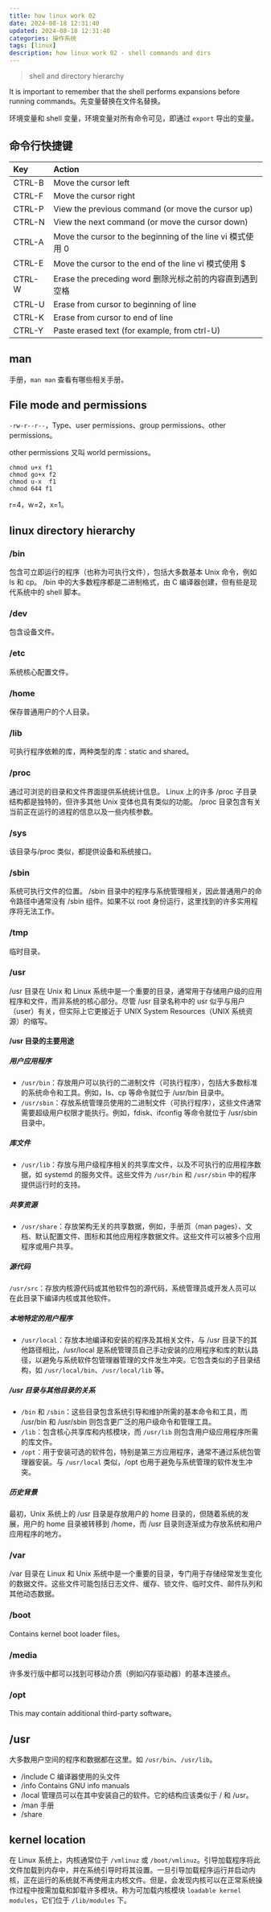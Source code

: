 ```yaml
---
title: how linux work 02
date: 2024-08-18 12:31:40
updated: 2024-08-18 12:31:40
categories: 操作系统
tags: [linux]
description: how linux work 02 - shell commands and dirs
---
```


> shell and directory hierarchy

It is important to remember that the shell performs expansions before running commands。先变量替换在文件名替换。

环境变量和 shell 变量，环境变量对所有命令可见，即通过 `export` 导出的变量。

## 命令行快捷键
|Key|Action|
|:---|:---|
|CTRL-B|Move the cursor left|
|CTRL-F|Move the cursor right|
|CTRL-P|View the previous command (or move the cursor up)|
|CTRL-N|View the next command (or move the cursor down)|
|CTRL-A|Move the cursor to the beginning of the line vi 模式使用 0|
|CTRL-E|Move the cursor to the end of the line vi 模式使用 $|
|CTRL-W|Erase the preceding word 删除光标之前的内容直到遇到空格|
|CTRL-U|Erase from cursor to beginning of line|
|CTRL-K|Erase from cursor to end of line|
|CTRL-Y|Paste erased text (for example, from ctrl-U)|

## man
手册，`man man` 查看有哪些相关手册。

## File mode and permissions
`-rw-r--r--`，Type、user permissions、group permissions、other permissions。

other permissions 又叫 world permissions。

```shell
chmod u+x f1
chmod go+x f2
chmod u-x  f1
chmod 644 f1
```

r=4，w=2，x=1。

## linux directory hierarchy 
### /bin
包含可立即运行的程序（也称为可执行文件），包括大多数基本 Unix 命令，例如 ls 和 cp。 /bin 中的大多数程序都是二进制格式，由 C 编译器创建，但有些是现代系统中的 shell 脚本。

### /dev
包含设备文件。

### /etc
系统核心配置文件。

### /home
保存普通用户的个人目录。

### /lib
可执行程序依赖的库，两种类型的库：static and shared。

### /proc
通过可浏览的目录和文件界面提供系统统计信息。 Linux 上的许多 /proc 子目录结构都是独特的，但许多其他 Unix 变体也具有类似的功能。 /proc 目录包含有关当前正在运行的进程的信息以及一些内核参数。

### /sys
该目录与/proc 类似，都提供设备和系统接口。

### /sbin
系统可执行文件的位置。 /sbin 目录中的程序与系统管理相关，因此普通用户的命令路径中通常没有 /sbin 组件。如果不以 root 身份运行，这里找到的许多实用程序将无法工作。

### /tmp
临时目录。

### /usr
/usr 目录在 Unix 和 Linux 系统中是一个重要的目录，通常用于存储用户级的应用程序和文件，而非系统的核心部分。尽管 /usr 目录名称中的 usr 似乎与用户（user）有关，但实际上它更接近于 UNIX System Resources（UNIX 系统资源）的缩写。

#### /usr 目录的主要用途
##### 用户应用程序
- `/usr/bin`：存放用户可以执行的二进制文件（可执行程序），包括大多数标准的系统命令和工具。例如，ls、cp 等命令就位于 /usr/bin 目录中。
- `/usr/sbin`：存放系统管理员使用的二进制文件（可执行程序），这些文件通常需要超级用户权限才能执行。例如，fdisk、ifconfig 等命令就位于 /usr/sbin 目录中。
##### 库文件
- `/usr/lib`：存放与用户级程序相关的共享库文件，以及不可执行的应用程序数据，如 systemd 的服务文件。这些文件为 `/usr/bin` 和 `/usr/sbin` 中的程序提供运行时的支持。
##### 共享资源
- `/usr/share`：存放架构无关的共享数据，例如，手册页（man pages）、文档、默认配置文件、图标和其他应用程序数据文件。这些文件可以被多个应用程序或用户共享。
##### 源代码
`/usr/src`：存放内核源代码或其他软件包的源代码，系统管理员或开发人员可以在此目录下编译内核或其他软件。
##### 本地特定的用户程序
- `/usr/local`：存放本地编译和安装的程序及其相关文件，与 /usr 目录下的其他路径相比，/usr/local 是系统管理员自己手动安装的应用程序和库的默认路径，以避免与系统软件包管理器管理的文件发生冲突。它包含类似的子目录结构，如 `/usr/local/bin`、`/usr/local/lib` 等。
##### /usr 目录与其他目录的关系
- `/bin` 和 `/sbin`：这些目录包含系统引导和维护所需的基本命令和工具，而 /usr/bin 和 /usr/sbin 则包含更广泛的用户级命令和管理工具。
- `/lib`：包含核心共享库和内核模块，而 `/usr/lib` 则包含用户级应用程序所需的库文件。
- `/opt`：用于安装可选的软件包，特别是第三方应用程序，通常不通过系统包管理器安装。与 `/usr/local` 类似，/opt 也用于避免与系统管理的软件发生冲突。
##### 历史背景
最初，Unix 系统上的 /usr 目录是存放用户的 home 目录的，但随着系统的发展，用户的 home 目录被转移到 /home，而 /usr 目录则逐渐成为存放系统和用户应用程序的地方。

### /var
/var 目录在 Linux 和 Unix 系统中是一个重要的目录，专门用于存储经常发生变化的数据文件。这些文件可能包括日志文件、缓存、锁文件、临时文件、邮件队列和其他动态数据。

### /boot
Contains kernel boot loader files。

### /media
许多发行版中都可以找到可移动介质（例如闪存驱动器）的基本连接点。

### /opt
This may contain additional third-party software。

## /usr
大多数用户空间的程序和数据都在这里。如 `/usr/bin`、`/usr/lib`。
- /include C 编译器使用的头文件
- /info Contains GNU info manuals
- /local 管理员可以在其中安装自己的软件。它的结构应该类似于 / 和 /usr。
- /man 手册
- /share 

## kernel location
在 Linux 系统上，内核通常位于 `/vmlinuz` 或 `/boot/vmlinuz`。引导加载程序将此文件加载到内存中，并在系统引导时将其设置。一旦引导加载程序运行并启动内核，正在运行的系统就不再使用主内核文件。但是，会发现内核可以在正常系统操作过程中按需加载和卸载许多模块。称为可加载内核模块 `loadable kernel modules`，它们位于 `/lib/modules` 下。
